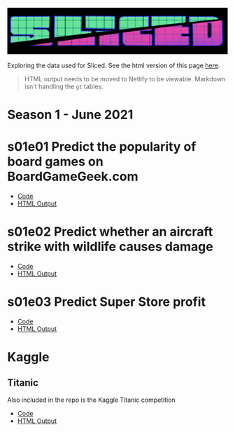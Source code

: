 ![Sliced logo](sliced-header.png)

Exploring the data used for Sliced.  See the html version of this page [here](https://jodudding.github.io/sliced/).


> HTML output needs to be moved to Netlify to be viewable.  Markdown isn't handling the `gt` tables.


# Season 1 - June 2021

# s01e01 Predict the popularity of board games on BoardGameGeek.com

- [Code](s01e01.rmd)
- [HTML Output](s01e01.html)

# s01e02 Predict whether an aircraft strike with wildlife causes damage 

- [Code](s01e02.rmd)
- [HTML Output](s01e02.html)


# s01e03 Predict Super Store profit

- [Code](s01e03.rmd)
- [HTML Output](s01e03.html)

# Kaggle

## Titanic

Also included in the repo is the Kaggle Titanic competition

- [Code](titanic.rmd)
- [HTML Output](titanic.html)